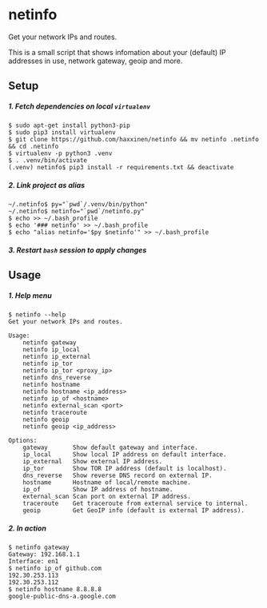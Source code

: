 # netinfo
Get your network IPs and routes.

This is a small script that shows infomation about your (default) IP addresses in use, network gateway, geoip and more.

## Setup

##### 1. Fetch dependencies on local `virtualenv`
```console
$ sudo apt-get install python3-pip
$ sudo pip3 install virtualenv
$ git clone https://github.com/haxxinen/netinfo && mv netinfo .netinfo && cd .netinfo
$ virtualenv -p python3 .venv
$ . .venv/bin/activate
(.venv) netinfo$ pip3 install -r requirements.txt && deactivate
```

##### 2. Link project as alias
```console
~/.netinfo$ py="`pwd`/.venv/bin/python"
~/.netinfo$ netinfo="`pwd`/netinfo.py"
$ echo >> ~/.bash_profile
$ echo '### netinfo' >> ~/.bash_profile
$ echo "alias netinfo='$py $netinfo'" >> ~/.bash_profile
```

##### 3. Restart `bash` session to apply changes


## Usage

##### 1. Help menu
```console
$ netinfo --help
Get your network IPs and routes.

Usage:
    netinfo gateway
    netinfo ip_local
    netinfo ip_external
    netinfo ip_tor
    netinfo ip_tor <proxy_ip>
    netinfo dns_reverse
    netinfo hostname
    netinfo hostname <ip_address>
    netinfo ip_of <hostname>
    netinfo external_scan <port>
    netinfo traceroute
    netinfo geoip
    netinfo geoip <ip_address>

Options:
    gateway       Show default gateway and interface.
    ip_local      Show local IP address on default interface.
    ip_external   Show external IP address.
    ip_tor        Show TOR IP address (default is localhost).
    dns_reverse   Show reverse DNS record on external IP.
    hostname      Hostname of local/remote machine.
    ip_of         Show IP address of hostname.
    external_scan Scan port on external IP address.
    traceroute    Get traceroute from external service to internal.
    geoip         Get GeoIP info (default is external IP address).
```

##### 2. In action
```console
$ netinfo gateway
Gateway: 192.168.1.1
Interface: en1
$ netinfo ip_of github.com
192.30.253.113
192.30.253.112
$ netinfo hostname 8.8.8.8
google-public-dns-a.google.com
```
